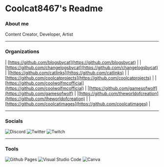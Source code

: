 # Coolcat8467's Readme

### About me
Content Creator, Developer, Artist
____________________________________________________________________________

### Organizations
| [https://github.com/blogsbycat](https://github.com/blogsbycat) |
|[https://github.com/changelogsbycat](https://github.com/changelogsbycat) |
|[https://github.com/catlinks](https://github.com/catlinks) |
|[https://github.com/coolcatprojects](https://github.com/coolcatprojects) |
|[https://github.com/coolwolfmcofficial](https://github.com/coolwolfmcofficial) |
|[https://github.com/gamesofwolf](https://github.com/gamesofwolf) |
|[https://github.com/theworldofcreation](https://github.com/theworldofcreation) |
|[https://github.com/coolcatimages](https://github.com/coolcatimages) |

____________________________________________________________________________

### Socials
![Discord](https://img.shields.io/badge/Discord-%235865F2.svg?style=for-the-badge&logo=discord&logoColor=white)
![Twitter](https://img.shields.io/badge/Twitter-%231DA1F2.svg?style=for-the-badge&logo=Twitter&logoColor=white)
![Twitch](https://img.shields.io/badge/Twitch-%239146FF.svg?style=for-the-badge&logo=Twitch&logoColor=white)

____________________________________________________________________________

### Tools
![Github Pages](https://img.shields.io/badge/github%20pages-121013?style=for-the-badge&logo=github&logoColor=white)
![Visual Studio Code](https://img.shields.io/badge/Visual%20Studio%20Code-0078d7.svg?style=for-the-badge&logo=visual-studio-code&logoColor=white)
![Canva](https://img.shields.io/badge/Canva-%2300C4CC.svg?style=for-the-badge&logo=Canva&logoColor=white)


